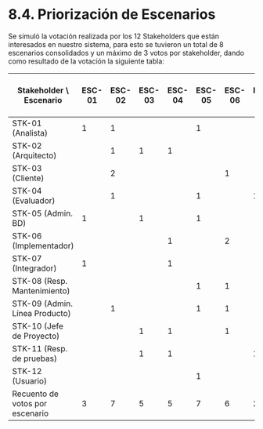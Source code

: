 # 8.4. Priorización de Escenarios

Se simuló la votación realizada por los 12 Stakeholders que están interesados en nuestro sistema, para esto se tuvieron un total de 8 escenarios consolidados y un máximo de 3 votos por stakeholder, dando como resultado de la votación la siguiente tabla:

| Stakeholder \ Escenario | ESC-01 | ESC-02 | ESC-03 | ESC-04 | ESC-05 | ESC-06 | ESC-07 | ESC-08 | Recuento de votos por stakeholder |
|--------------------------|--------|--------|--------|--------|--------|--------|--------|--------|-----------------------------------|
| STK-01 (Analista)        | 1      | 1      |        |        | 1      |        |        |        | 3                                 |
| STK-02 (Arquitecto)      |        | 1      | 1      | 1      |        |        |        |        | 3                                 |
| STK-03 (Cliente)         |        | 2      |        |        |        | 1      |        |        | 3                                 |
| STK-04 (Evaluador)       |        | 1      |        |        | 1      |        | 1      |        | 3                                 |
| STK-05 (Admin. BD)       | 1      |        | 1      |        | 1      |        |        |        | 3                                 |
| STK-06 (Implementador)   |        |        |        | 1      |        | 2      |        |        | 3                                 |
| STK-07 (Integrador)      | 1      |        |        | 1      |        |        |        | 1      | 3                                 |
| STK-08 (Resp. Mantenimiento) |        |        |        |        | 1      | 1      |        | 1      | 3                                 |
| STK-09 (Admin. Línea Producto) |        | 1      |        |        | 1      | 1      |        |        | 3                                 |
| STK-10 (Jefe de Proyecto) |        |        | 1      | 1      |        | 1      |        |        | 3                                 |
| STK-11 (Resp. de pruebas) |        |        | 1      | 1      |        |        | 1      |        | 3                                 |
| STK-12 (Usuario)         |        |        |        |        | 1      |        |        | 2      | 3                                 |
| Recuento de votos por escenario | 3      | 7      | 5      | 5      | 7      | 6      | 2      | 3      |                                   |
